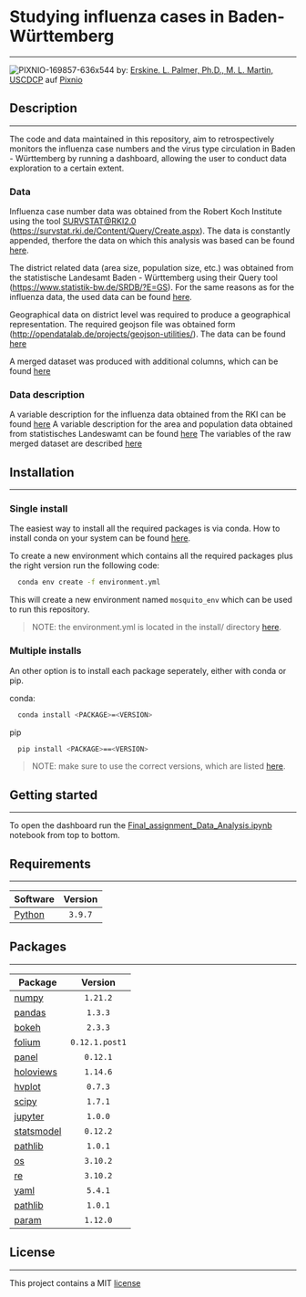 # Studying influenza cases in Baden-Württemberg
* * *

![PIXNIO-169857-636x544](https://user-images.githubusercontent.com/94694457/155092715-61d903c5-d96f-4170-8f79-82f02a16467d.jpg) by: <a href="https://pixnio.com/de/wissenschaft/mikroskopische-aufnahmen/grippe/mitglied-taxonomische-familie-orthomyxoviridae-grippe-virus-ein-mehr-organismus">Erskine. L. Palmer, Ph.D., M. L. Martin, USCDCP</a> auf <a href="https://pixnio.com/de/">Pixnio</a>


## Description
* * *
The code and data maintained in this repository, aim to retrospectively monitors the influenza case numbers and the virus type circulation in Baden - Württemberg by running a dashboard, allowing the user to conduct data exploration to a certain extent.

### Data
Influenza case number data was obtained from the Robert Koch Institute using the tool SURVSTAT@RKI2.0 (https://survstat.rki.de/Content/Query/Create.aspx). The data is constantly appended, therfore the data on which this analysis was based can be found [here](/data/RKI/). 

The district related data (area size, population size, etc.) was obtained from the statistische Landesamt Baden - Württemberg using their Query tool (https://www.statistik-bw.de/SRDB/?E=GS). For the same reasons as for the influenza data, the used data can be found [here](/data/Stat_Landesamt_BW/). 

Geographical data on district level was required to produce a geographical representation. The required geojson file was obtained form (http://opendatalab.de/projects/geojson-utilities/). The data can be found [here](/data/geodata)

A merged dataset was produced with additional columns, which can be found [here](/data/)


### Data description
A variable description for the influenza data obtained from the RKI can be found [here](data/RKI/Documentation/RKI_codebook.md)
A variable description for the area and population data obtained from statistisches Landeswamt can be found [here](/data/Stat_Landesamt_BW/Documentation/Stat_Landesamt_BW_codebook.md)
The variables of the raw merged dataset are described [here](/data/codebook.md)

## Installation
* * *

### Single install
The easiest way to install all the required packages is via conda. How to install conda on your system can be found [here](https://docs.anaconda.com/anaconda/install/index.html).

To create a new environment which contains all the required packages plus the right version run the following code:

```bash
  conda env create -f environment.yml
```

This will create a new environment named `mosquito_env` which can be used to run this repository.

> NOTE: the environment.yml is located in the install/ directory [here](install/environment.yml).

### Multiple installs
An other option is to install each package seperately, either with conda or pip.

conda:
```bash
  conda install <PACKAGE>=<VERSION>
```

pip
```bash
  pip install <PACKAGE>==<VERSION>
```

> NOTE: make sure to use the correct versions, which are listed [here](#packages).

## Getting started
* * *
To open the dashboard run the [Final_assignment_Data_Analysis.ipynb](analysis/Final_assignment_Data_Analysis.ipynb) notebook from top to bottom.


## Requirements
* * *
| Software                          | Version  |
| --------------------------------- | :------: |
| [Python](https://www.python.org/) | `3.9.7`  |    


## Packages
* * *
| Package                                              | Version  |
| ---------------------------------------------------- | :------: |
| [numpy](https://numpy.org/)                          | `1.21.2` |
| [pandas](https://pandas.pydata.org/)                 | `1.3.3`  |
| [bokeh](https://bokeh.org/)                          | `2.3.3`  |
| [folium](https://python-visualization.github.io/folium/) | `0.12.1.post1` |
| [panel](https://panel.holoviz.org/)                  | `0.12.1` |
| [holoviews](https://holoviews.org/)                  | `1.14.6` |
| [hvplot](https://hvplot.holoviz.org/)                | `0.7.3`  |
| [scipy](https://scipy.org/)                          | `1.7.1`  |
| [jupyter](https://jupyter.org/)                      | `1.0.0`  |
| [statsmodel](https://www.statsmodels.org/)           | `0.12.2` |
| [pathlib](https://pathlib.readthedocs.io/en/pep428/) | `1.0.1`  |
| [os](https://docs.python.org/3/library/os.html)      | `3.10.2` |
| [re](https://docs.python.org/3/library/re.html)      | `3.10.2` |
| [yaml](https://pyyaml.org/)                          | `5.4.1`  |
| [pathlib](https://pathlib.readthedocs.io/en/pep428/) | `1.0.1`  |
| [param](http://param.holoviz.org/)                   | `1.12.0` |



## License
* * * 
This project contains a MIT [license](./LICENSE.md)


